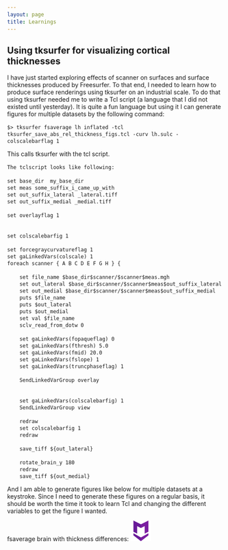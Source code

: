 ```yaml
---
layout: page
title: Learnings
---
```

## Using tksurfer for visualizing cortical thicknesses </h2>
I have just started exploring effects of scanner on surfaces and surface thicknesses produced by Freesurfer.
To that end, I needed to learn how to produce surface renderings using tksurfer on an industrial scale.
To do that using tksurfer needed me to write a Tcl script (a language that I did not existed until yesterday).
It is quite a fun language but using it I can generate figures for multiple datasets by the following command:

```
$> tksurfer fsaverage lh inflated -tcl tksurfer_save_abs_rel_thickness_figs.tcl -curv lh.sulc -colscalebarflag 1
```
This calls tksurfer with the tcl script.

```
The tclscript looks like following:

set base_dir  my_base_dir
set meas some_suffix_i_came_up_with
set out_suffix_lateral _lateral.tiff
set out_suffix_medial _medial.tiff

set overlayflag 1


set colscalebarfig 1

set forcegraycurvatureflag 1
set gaLinkedVars(colscale) 1
foreach scanner { A B C D E F G H } {

	set file_name $base_dir$scanner/$scanner$meas.mgh
	set out_lateral $base_dir$scanner/$scanner$meas$out_suffix_lateral
	set out_medial $base_dir$scanner/$scanner$meas$out_suffix_medial
	puts $file_name
	puts $out_lateral
	puts $out_medial
	set val $file_name
	sclv_read_from_dotw 0

	set gaLinkedVars(fopaqueflag) 0
	set gaLinkedVars(fthresh) 5.0
	set gaLinkedVars(fmid) 20.0
	set gaLinkedVars(fslope) 1
	set gaLinkedVars(truncphaseflag) 1

	SendLinkedVarGroup overlay


	set gaLinkedVars(colscalebarfig) 1
	SendLinkedVarGroup view

	redraw
	set colscalebarfig 1
	redraw

	save_tiff ${out_lateral}
	
	rotate_brain_y 180
	redraw
	save_tiff ${out_medial}
```

And I am able to generate figures like below for multiple datasets at a keystroke.
Since I need to generate these figures on a regular basis, it should be worth the 
time it took to learn Tcl and changing the different variables to get the figure
I wanted.

fsaverage brain with thickness differences:
![Look's nice doesn't it? It'd better.][fsaverage_surf]

[fsaverage_surf]: https://github.com/adam-p/markdown-here/raw/master/src/common/images/icon48.png "Logo Title Text 2"



